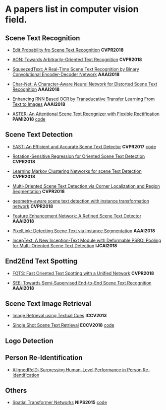 # A papers list in computer vision field.

## Scene Text Recognition

- [Edit Probability fro Scene Text Recognition](http://openaccess.thecvf.com/content_cvpr_2018/papers/Bai_Edit_Probability_for_CVPR_2018_paper.pdf) **CVPR2018** 

- [AON: Towards Arbitrarily-Oriented Text Recognition](http://openaccess.thecvf.com/content_cvpr_2018/papers/Cheng_AON_Towards_Arbitrarily-Oriented_CVPR_2018_paper.pdf) **CVPR2018** 

- [SqueezedText: A Real-Time Scene Text Recognition by Binary Convolutional Encoder-Decoder Network](https://ren-fengbo.lab.asu.edu/sites/default/files/16354-77074-1-pb.pdf) **AAAI2018**

- [Char-Net: A Character-Aware Neural Network for Distorted Scene Text Recognition](http://www.visionlab.cs.hku.hk/publications/wliu_aaai18.pdf) **AAAI2018**

- [Enhancing RNN Based OCR by Transducative Transfer Learning From Text to Images]() **AAAI2018**

- [ASTER: An Attentional Scene Text Recognizer with Flexible Rectification](http://www.vlrlab.net/admin/uploads/avatars/ASTER_An_Attentional_Scene_Text_Recognizer_with_Flexible_Rectification.pdf) **PAMI2018** [code](https://github.com/bgshih/aster)

## Scene Text Detection

- [EAST: An Efficient and Accurate Scene Text Detector](https://arxiv.org/pdf/1704.03155v2) **CVPR2017** [code](https://github.com/argman/EAST)

- [Rotation-Sensitive Regression for Oriented Scene Text Detection](http://openaccess.thecvf.com/content_cvpr_2018/papers/Liao_Rotation-Sensitive_Regression_for_CVPR_2018_paper.pdf) **CVPR2018**

- [Learning Markov Clustering Networks for scene Text Detection](http://openaccess.thecvf.com/content_cvpr_2018/papers/Liu_Learning_Markov_Clustering_CVPR_2018_paper.pdf) **CVPR2018**

- [Multi-Oriented Scene Text Detection via Corner Localization and Region Segmentation](http://openaccess.thecvf.com/content_cvpr_2018/papers/Hong_Inferring_Semantic_Layout_CVPR_2018_paper.pdf) **CVPR2018**

- [geometry-aware scene text detection with instance transformation network](http://openaccess.thecvf.com/content_cvpr_2018/papers/Wang_Geometry-Aware_Scene_Text_CVPR_2018_paper.pdf) **CVPR2018**

- [Feature Enhancement Network: A Refined Scene Text Detector](https://arxiv.org/pdf/1711.04249) **AAAI2018** 

- [PixelLink: Detecting Scene Text via Instance Segmentation](https://arxiv.org/pdf/1801.01315) **AAAI2018** 

- [IncepText: A New Inception-Text Module with Deformable PSROI Pooling for Multi-Oriented Scene Text Detection](https://arxiv.org/pdf/1805.01167) **IJCAI2018**

## End2End Text Spotting

- [FOTS: Fast Oriented Text Spotting with a Unified Network](http://openaccess.thecvf.com/content_cvpr_2018/papers/Liu_FOTS_Fast_Oriented_CVPR_2018_paper.pdf) **CVPR2018**

- [SEE: Towards Semi-Supervised End-to-End Scene Text Recognition](https://arxiv.org/pdf/1712.05404) **AAAI2018**

## Scene Text Image Retrieval

- [Image Retrieval using Textual Cues](https://www.di.ens.fr/willow/pdfscurrent/mishra13.pdf) **ICCV2013**

- [Single Shot Scene Text Retrieval](https://arxiv.org/pdf/1808.09044) **ECCV2018** [code](https://github.com/lluisgomez/single-shot-str)


## Logo Detection

## Person Re-Identification

- [AlignedReID: Surpressing Human-Level Performance in Person Re-Identification](https://arxiv.org/pdf/1711.08184)

## Others

- [Spatial Transformer Networks](https://arxiv.org/pdf/1506.02025) **NIPS2015** [code](https://github.com/kevinzakka/spatial-transformer-network)

